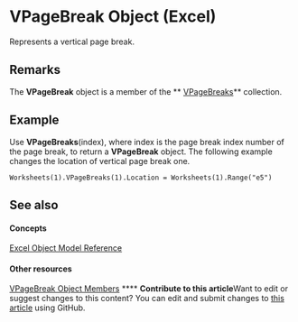 
# VPageBreak Object (Excel)

Represents a vertical page break.


## Remarks

The  **VPageBreak** object is a member of the ** [VPageBreaks](ab8f288a-5235-76c9-7b27-81e542cdd141.md)** collection.


## Example

Use  **VPageBreaks**(index), where index is the page break index number of the page break, to return a **VPageBreak** object. The following example changes the location of vertical page break one.


```
Worksheets(1).VPageBreaks(1).Location = Worksheets(1).Range("e5")
```


## See also


#### Concepts


 [Excel Object Model Reference](11ea8598-8a20-92d5-f98b-0da04263bf2c.md)
#### Other resources


 [VPageBreak Object Members](d6d29663-7922-a736-8964-730815c46e07.md)
****   **Contribute to this article**Want to edit or suggest changes to this content? You can edit and submit changes to  [this article](https://github.com/jhershey00/VBA_Excel_Test/OpenXMLCon/articles/0b37bdc0-b7e2-2b3f-ba6c-853cbbb67837.md) using GitHub.

